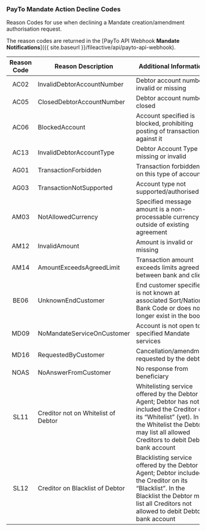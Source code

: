 ### PayTo Mandate Action Decline Codes

Reason Codes for use when declining a Mandate creation/amendment authorisation request. 

The reason codes are returned in the [PayTo API Webhook **Mandate Notifications**]({{ site.baseurl }}/fileactive/api/payto-api-webhook).

| Reason Code | Reason Description | Additional Information |
|:---:|---|---|
| AC02 | InvalidDebtorAccountNumber | Debtor account number invalid or missing |
| AC05 | ClosedDebtorAccountNumber | Debtor account number closed |
| AC06 | BlockedAccount | Account specified is blocked, prohibiting posting of transactions against it |
| AC13 | InvalidDebtorAccountType | Debtor Account Type missing or invalid |
| AG01 | TransactionForbidden | Transaction forbidden on this type of account |
| AG03 | TransactionNotSupported | Account type not supported/authorised |
| AM03 | NotAllowedCurrency | Specified message amount is a non-processable currency outside of existing agreement |
| AM12 | InvalidAmount | Amount is invalid or missing |
| AM14 | AmountExceedsAgreedLimit | Transaction amount exceeds limits agreed between bank and client |
| BE06 | UnknownEndCustomer | End customer specified is not known at associated Sort/National Bank Code or does no longer exist in the books |
| MD09 | NoMandateServiceOnCustomer | Account is not open to specified Mandate services |
| MD16 | RequestedByCustomer | Cancellation/amendment requested by the debtor |
| NOAS | NoAnswerFromCustomer | No response from beneficiary |
| SL11 | Creditor not on Whitelist of Debtor | Whitelisting service offered by the Debtor Agent; Debtor has not included the Creditor on its “Whitelist” (yet). In the Whitelist the Debtor may list all allowed Creditors to debit Debtor bank account |
| SL12 | Creditor on Blacklist of Debtor | Blacklisting service offered by the Debtor Agent; Debtor included the Creditor on its “Blacklist”. In the Blacklist the Debtor may list all Creditors not allowed to debit Debtor bank account |